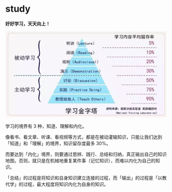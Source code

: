 # study

**好好学习，天天向上！**

![](media/16756012302648.jpg)

学习的境界有 3 种，知道、理解和内化。

像看书、看文章、听课、看视频等方式，都是在被动灌输知识，只能让我们达到「知道」和「理解」的境界，知识留存度最多 30%。

而要达到「内化」境界，则要通过思辨、践行、总结和归纳，真正输出自己的知识地图。否则，就只是在机械地重复某件事（记忆知识），而难以内化为自己的知识。

「总结」的过程是将知识和自身知识建立连接的过程，而「输出」的过程是「以教代学」的过程，最大程度将知识内化为自身的知识。

